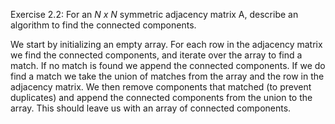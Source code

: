 Exercise 2.2: For an _N x N_ symmetric adjacency matrix A, describe an algorithm to find the connected components.  
  
We start by initializing an empty array. For each row in the adjacency matrix we find the connected components, and iterate over the array to find a match. If no match is found we append the connected components. If we do find a match we take the union of matches from the array and the row in the adjacency matrix. We then remove components that matched (to prevent duplicates) and append the connected components from the union to the array. This should leave us with an array of connected components.

